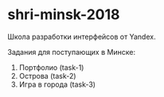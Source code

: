 # shri-minsk-2018

Школа разработки интерфейсов от Yandex.

Задания для поступающих в Минске:

1. Портфолио (task-1)
1. Острова (task-2)
1. Игра в города (task-3)

